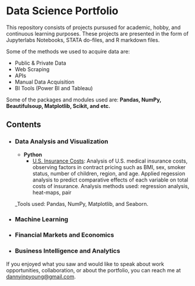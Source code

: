 # Data Science Portfolio #

This repository consists of projects pursused for academic, hobby, and continuous learning purposes. These projects are presented in the form of Jupyterlabs Notebooks, STATA do-files, and R markdown files. 

Some of the methods we used to acquire data are: 

* Public & Private Data
* Web Scraping
* APIs
* Manual Data Acquisition
* BI Tools (Power BI and Tableau)

Some of the packages and modules used are: __Pandas, NumPy, Beautifulsoup, Matplotlib, Scikit, and etc.__

## Contents ##

* ### Data Analysis and Visualization ###

	* __Python__
		* [U.S. Insurance Costs](https://github.com/dannyinpyoung/Data-Science-Portfolio/blob/main/Portfolio%20Project/U.S.%20Insurance%20Costs.ipynb): Analysis of U.S. medical insurance costs, observing factors in contract pricing such as BMI, sex, smoker status, number of children, region, and age. Applied regession analysis to predict comparative effects of each variable on total costs of insurance. Analysis methods used: regression analysis, heat-maps, pair
		
	_Tools used: Pandas, NumPy, Matplotlib, and Seaborn.
	
* ### Machine Learning ###

* ### Financial Markets and Economics ###

* ### Business Intelligence and Analytics ###

If you enjoyed what you saw and would like to speak about work opportunities, collaboration, or about the portfolio, you can reach me at [dannyinpyoung@gmail.com](dannyinpyoung@gmail.com). 

